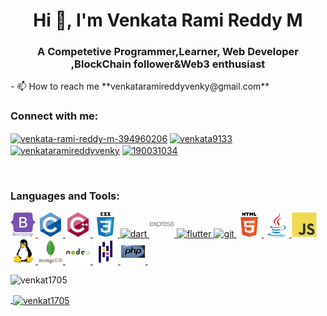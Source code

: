 <h1 align="center">Hi 👋, I'm Venkata Rami Reddy M</h1>
<h3 align="center">A Competetive Programmer,Learner, Web Developer ,BlockChain follower&Web3 enthusiast</h3>
- 📫 How to reach me **venkataramireddyvenky@gmail.com**

<h3 align="left">Connect with me:</h3>
<p align="left">
<a href="https://www.linkedin.com/in/venkata-rami-reddy-m-394960206/" target="blank"><img align="center" src="https://raw.githubusercontent.com/rahuldkjain/github-profile-readme-generator/master/src/images/icons/Social/linked-in-alt.svg" alt="venkata-rami-reddy-m-394960206" height="30" width="40" /></a>
<a href="https://www.codechef.com/users/venkata9133" target="blank"><img align="center" src="https://cdn.jsdelivr.net/npm/simple-icons@3.1.0/icons/codechef.svg" alt="venkata9133" height="30" width="40" /></a>
<a href="https://codeforces.com/profile/venkataramireddyvenky" target="blank"><img align="center" src="https://raw.githubusercontent.com/rahuldkjain/github-profile-readme-generator/master/src/images/icons/Social/codeforces.svg" alt="venkataramireddyvenky" height="30" width="40" /></a>
<a href="https://leetcode.com/190031034/" target="blank"><img align="center" src="https://raw.githubusercontent.com/rahuldkjain/github-profile-readme-generator/master/src/images/icons/Social/leet-code.svg" alt="190031034" height="30" width="40" /></a>
</p>
<br/>

<h3 align="left">Languages and Tools:</h3>
<p align="left"> <a href="https://getbootstrap.com" target="_blank" rel="noreferrer"> <img src="https://raw.githubusercontent.com/devicons/devicon/master/icons/bootstrap/bootstrap-plain-wordmark.svg" alt="bootstrap" width="40" height="40"/> </a> <a href="https://www.cprogramming.com/" target="_blank" rel="noreferrer"> <img src="https://raw.githubusercontent.com/devicons/devicon/master/icons/c/c-original.svg" alt="c" width="40" height="40"/> </a> <a href="https://www.w3schools.com/cpp/" target="_blank" rel="noreferrer"> <img src="https://raw.githubusercontent.com/devicons/devicon/master/icons/cplusplus/cplusplus-original.svg" alt="cplusplus" width="40" height="40"/> </a> <a href="https://www.w3schools.com/css/" target="_blank" rel="noreferrer"> <img src="https://raw.githubusercontent.com/devicons/devicon/master/icons/css3/css3-original-wordmark.svg" alt="css3" width="40" height="40"/> </a> <a href="https://dart.dev" target="_blank" rel="noreferrer"> <img src="https://www.vectorlogo.zone/logos/dartlang/dartlang-icon.svg" alt="dart" width="40" height="40"/> </a> <a href="https://expressjs.com" target="_blank" rel="noreferrer"> <img src="https://raw.githubusercontent.com/devicons/devicon/master/icons/express/express-original-wordmark.svg" alt="express" width="40" height="40"/> </a> <a href="https://flutter.dev" target="_blank" rel="noreferrer"> <img src="https://www.vectorlogo.zone/logos/flutterio/flutterio-icon.svg" alt="flutter" width="40" height="40"/> </a> <a href="https://git-scm.com/" target="_blank" rel="noreferrer"> <img src="https://www.vectorlogo.zone/logos/git-scm/git-scm-icon.svg" alt="git" width="40" height="40"/> </a> <a href="https://www.w3.org/html/" target="_blank" rel="noreferrer"> <img src="https://raw.githubusercontent.com/devicons/devicon/master/icons/html5/html5-original-wordmark.svg" alt="html5" width="40" height="40"/> </a> <a href="https://www.java.com" target="_blank" rel="noreferrer"> <img src="https://raw.githubusercontent.com/devicons/devicon/master/icons/java/java-original.svg" alt="java" width="40" height="40"/> </a> <a href="https://developer.mozilla.org/en-US/docs/Web/JavaScript" target="_blank" rel="noreferrer"> <img src="https://raw.githubusercontent.com/devicons/devicon/master/icons/javascript/javascript-original.svg" alt="javascript" width="40" height="40"/> </a> <a href="https://www.linux.org/" target="_blank" rel="noreferrer"> <img src="https://raw.githubusercontent.com/devicons/devicon/master/icons/linux/linux-original.svg" alt="linux" width="40" height="40"/> </a> <a href="https://www.mongodb.com/" target="_blank" rel="noreferrer"> <img src="https://raw.githubusercontent.com/devicons/devicon/master/icons/mongodb/mongodb-original-wordmark.svg" alt="mongodb" width="40" height="40"/> </a> <a href="https://nodejs.org" target="_blank" rel="noreferrer"> <img src="https://raw.githubusercontent.com/devicons/devicon/master/icons/nodejs/nodejs-original-wordmark.svg" alt="nodejs" width="40" height="40"/> </a> <a href="https://pandas.pydata.org/" target="_blank" rel="noreferrer"> <img src="https://raw.githubusercontent.com/devicons/devicon/2ae2a900d2f041da66e950e4d48052658d850630/icons/pandas/pandas-original.svg" alt="pandas" width="40" height="40"/> </a> <a href="https://www.php.net" target="_blank" rel="noreferrer"> <img src="https://raw.githubusercontent.com/devicons/devicon/master/icons/php/php-original.svg" alt="php" width="40" height="40"/> </a> <a href="https://www.python.org" target="_blank" rel="noreferrer"> <img 
<svg xmlns="http://www.w3.org/2000/svg" viewBox="0 0 128 128"><path d="M7.6 50c1.4 0 2.8.6 3.7 1.8v-1.5h2.5v11.5h-1.7c-.4 0-.8-.3-.8-.8v-.8c-.9 1.1-2.3 1.8-3.7 1.7C4.5 61.8 2 59.2 2 56v-.1c-.1-3.1 2.3-5.8 5.6-5.9m.4 2.3c-1.9 0-3.5 1.6-3.4 3.5v.2c-.2 1.9 1.3 3.6 3.2 3.7 1.9.2 3.6-1.3 3.7-3.2V56c.1-1.9-1.3-3.5-3.2-3.7H8m8.6-2.1h2.5v1.5c.8-1.2 2.1-1.9 3.5-1.8 2.7 0 4.4 1.9 4.4 4.8v6.9h-1.7c-.4 0-.8-.3-.8-.8v-5.7c0-1.8-.9-2.9-2.4-2.9-1.7 0-3 1.3-3 3.8v5.7h-1.7c-.4 0-.8-.4-.8-.8V50.2zm18-.3c1.4 0 2.8.6 3.7 1.7v-7.3h2.5v17.3h-1.6c-.4 0-.8-.3-.8-.8V60c-.9 1.1-2.3 1.8-3.7 1.8-3.2-.1-5.6-2.8-5.5-5.9v-.1c-.2-3 2.2-5.7 5.4-5.9m.5 2.3c-1.9 0-3.5 1.6-3.4 3.5v.2c-.2 1.9 1.3 3.6 3.2 3.7 1.9.2 3.6-1.3 3.7-3.2v-.5c.1-1.9-1.3-3.5-3.2-3.7h-.3m8.7-2.1h2.5v2.1c.4-1.3 1.7-2.2 3-2.2.3 0 .7 0 1 .1v2.6c-.4-.1-.8-.2-1.3-.2-1.4 0-2.8 1.2-2.8 3.5v5.6h-1.8c-.4 0-.8-.3-.8-.8l.2-10.7zM57.2 62c-3.3 0-5.9-2.7-5.9-6s2.7-5.9 6-5.9 5.9 2.7 5.9 6c0 3.2-2.7 5.9-5.9 5.9h-.1m0-2.4c1.9 0 3.5-1.5 3.5-3.5V56c0-1.9-1.6-3.5-3.5-3.5s-3.5 1.6-3.5 3.5c-.1 1.9 1.4 3.5 3.3 3.6h.2m9.3-11.9c-.9 0-1.7-.8-1.7-1.7 0-.9.8-1.7 1.7-1.7.9 0 1.7.8 1.7 1.7 0 .9-.7 1.7-1.7 1.7m-1.2 2.5h2.5v11.5h-1.7c-.2 0-.4-.1-.6-.2-.1-.2-.2-.4-.2-.6V50.2zm10.2-.2c1.5 0 2.9.6 3.8 1.8v-7.4h2.5v17.3H80c-.4 0-.8-.3-.8-.8v-.8c-.9 1.1-2.2 1.8-3.7 1.8-3.2-.1-5.7-2.7-5.6-5.9v-.1c-.2-3.1 2.3-5.8 5.6-5.9-.1-.1-.1-.1 0 0m.4 2.2c-1.9 0-3.4 1.6-3.4 3.5v.2c-.2 1.9 1.3 3.6 3.2 3.7s3.6-1.3 3.7-3.2v-.5c.1-1.9-1.3-3.5-3.2-3.7h-.3M29.8 79.7v-5.6h-2.4v-2.3h2.4v-3.2h2.5v3.2h3.3v2.3h-3.3v5.2c0 1.5.6 2 2 2 .5 0 .9-.1 1.4-.2v2.3c-.6.2-1.3.3-1.9.3-2 .2-3.8-1.2-4-3.2-.1-.4-.1-.6 0-.8zm39.7-2.1c0-3.4 2.7-6.1 6.1-6.1 3.4 0 6.1 2.7 6.1 6.1 0 3.4-2.7 6.1-6.1 6.1-3.3 0-6.1-2.6-6.1-5.9v-.2zm9.6 0c-.1-2-1.7-3.6-3.7-3.5-2 .1-3.6 1.7-3.5 3.7s1.7 3.6 3.7 3.5c1.9-.1 3.4-1.6 3.5-3.5v-.2zm-59.3 2.3c.2 1.1 1.3 1.9 2.4 1.7 1.1 0 1.9-.5 1.9-1.2s-.5-1.2-1.7-1.5l-1.9-.5c-1.7-.3-3-1.8-3-3.5 0-2 1.7-3.3 4.3-3.3s4.2 1.4 4.5 3.5h-2.5c-.2-.9-1-1.5-1.9-1.4-1 0-1.7.4-1.7 1.2s.5 1.1 1.6 1.4l2 .5c2.1.5 3.1 1.7 3.1 3.5 0 2.2-1.9 3.4-4.6 3.4-1.3 0-2.5-.3-3.5-1.1-.9-.6-1.5-1.6-1.5-2.7h2.5zm25.4 1.9c-.7 1.2-2 1.9-3.4 1.8-2.7 0-4.3-1.9-4.3-4.9v-7h2.6v6.5c0 1.9.8 3 2.3 3 1.7 0 2.8-1.4 2.8-3.8v-5.7h2.6v11.6h-2.6v-1.5zm14 0c-.9 1.1-2.2 1.8-3.6 1.8-3.2-.1-5.7-2.7-5.6-5.8v-.2c-.2-3.1 2.3-5.8 5.4-6h.2c1.4 0 2.8.6 3.7 1.8v-7.3h2.5v17.3h-2.6v-1.6zm-5.7-1.6c.6.7 1.5 1.1 2.5 1.1.9 0 1.8-.4 2.5-1.1 1.3-1.5 1.3-3.8 0-5.3-.6-.7-1.5-1.1-2.5-1.1-.9 0-1.9.3-2.5 1.1-1.3 1.6-1.3 3.8 0 5.3zm12.4-14.3c.9.1 1.6.9 1.6 1.8-.1.8-.7 1.5-1.6 1.6-.6 0-1.2-.3-1.5-.8-.3-.5-.3-1.2 0-1.7s.9-.9 1.5-.9zm1.3 5.9v11.6h-2.5V71.8h2.5z"/><path fill="#073042" d="M105.7 49.3h-8.9c-1.8 0-3.3 1.5-3.3 3.3-.1 1.8 1.3 3.2 3.1 3.3h9.2l-.1-6.6z"/><path fill="#4285F4" d="M125.9 78.4H96.7c-1.8 0-3.3-1.5-3.3-3.3V52.5c0 1.8 1.4 3.3 3.3 3.3h24.4s4.8-.4 4.8 3.2v19.4z"/><path fill="#3870B2" d="M112.3 66.8c1.3-1 1.6-2.8.6-4.1-.5-.7-1.4-1.1-2.3-1.2h.6v-1.8c0-.2-.1-.4-.3-.5-.3-.2-.6-.1-.8.2-.1.1-.1.2-.1.3v1.9c-1.6.2-2.7 1.8-2.5 3.4.1.8.5 1.5 1.2 1.9l-5.4 11.5h3.5l2.5-5.3c.3-.6 1.1-.9 1.7-.6.3.1.5.3.6.6l2.6 5.3h3.6l-5.5-11.6zm-1.8-.5c-1 0-1.8-.8-1.8-1.8s.8-1.8 1.8-1.8c.5 0 .9.2 1.2.5.7.7.7 1.9 0 2.6-.2.3-.7.5-1.2.5z"/><path fill="#FFF" d="M103.7 50.9h12.5v2.3h-12.5v-2.3z"/><path fill="#073042" d="M109.5 62.7c1 0 1.8.8 1.8 1.8s-.8 1.8-1.8 1.8-1.8-.8-1.8-1.8c0-.5.2-.9.5-1.3.4-.3.8-.5 1.3-.5zm.7-1.1v-1.9c0-.2-.1-.4-.3-.5-.3-.2-.6-.1-.8.2-.1.1-.1.2-.1.3v1.9c-1.6.2-2.7 1.8-2.5 3.4.1.8.5 1.5 1.2 1.9l-6.8 14.5c-.3.5-.2 1.1.1 1.6.5.7 1.5.9 2.2.4.2-.2.4-.4.6-.7l4.5-9.7c.3-.6 1.1-.9 1.7-.6.3.1.5.3.6.6l4.6 9.6c.4.8 1.3 1.1 2.1.7s1.1-1.3.7-2.1l-7-14.5c1.3-1 1.5-2.9.5-4.2-.1-.3-.6-.7-1.3-.9"/><path fill="#3DDC84" d="M114.4 52.9c-.5 0-.9-.4-.9-.8 0-.2.1-.5.3-.6.3-.3.9-.3 1.2 0 .2.2.2.4.3.6-.1.4-.4.8-.9.8m-9.4 0c-.5 0-.9-.4-.9-.8 0-.2.1-.5.3-.6.3-.4.8-.4 1.2-.1.4.3.4.9.1 1.2l-.1.1c-.2.1-.4.2-.6.2m9.7-5.1l1.7-2.9c.1-.2 0-.4-.1-.5-.1-.1-.3 0-.4.1l-1.8 3c-2.8-1.2-6-1.2-8.7 0l-1.7-3c-.1-.1-.2-.2-.3-.2-.1 0-.2.1-.3.2-.1.1-.1.2 0 .4l1.7 2.9c-3 1.6-4.9 4.7-5.2 8H120c-.4-3.4-2.3-6.4-5.3-8"/><path fill="#073042" d="M123 62.1h-1.3c-.1 0-.1.1-.1.2v21.2c0 .1.1.2.2.2h1.4c1.6 0 2.9-1.3 2.9-2.9V59.1c-.1 1.7-1.4 3-3.1 3z"/></svg>


<br/>
<p><img align="left" src="https://github-readme-stats.vercel.app/api/top-langs?username=venkat1705&show_icons=true&locale=en&layout=compact" alt="venkat1705" /></p>
<br/>
<p>&nbsp;<img align="center" src="https://github-readme-stats.vercel.app/api?username=venkat1705&show_icons=true&locale=en" alt="venkat1705" /></p>
